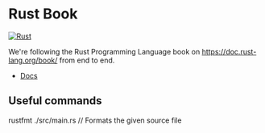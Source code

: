 # Rust Book

[![Rust](https://img.shields.io/badge/rust-%23000000.svg?style=for-the-badge&logo=rust&logoColor=white)](https://www.rust-lang.org/)

We're following the Rust Programming Language book on https://doc.rust-lang.org/book/ from end to end.

- [Docs](docs/README.md)

## Useful commands
rustfmt ./src/main.rs // Formats the given source file
